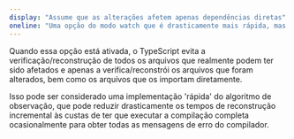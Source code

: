 ```yaml
---
display: "Assume que as alterações afetem apenas dependências diretas"
oneline: "Uma opção do modo watch que é drasticamente mais rápida, mas ocasionalmente imprecisa."
---
```


Quando essa opção está ativada, o TypeScript evita a verificação/reconstrução de todos os arquivos que realmente podem ter sido afetados e apenas a verifica/reconstrói os arquivos que foram alterados, bem como os arquivos que os importam diretamente.

Isso pode ser considerado uma implementação 'rápida' do algoritmo de observação, que pode reduzir drasticamente os tempos de reconstrução incremental às custas de ter que executar a compilação completa ocasionalmente para obter todas as mensagens de erro do compilador.
